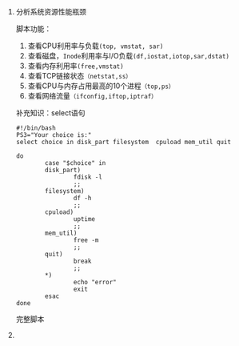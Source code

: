 1. 分析系统资源性能瓶颈

   脚本功能：

   1. 查看CPU利用率与负载`(top, vmstat, sar)`
   2. 查看磁盘，`Inode`利用率与I/O负载`(df,iostat,iotop,sar,dstat)`
   3. 查看内存利用率`(free,vmstat)`
   4. 查看TCP链接状态`（netstat,ss）`
   5. 查看CPU与内存占用最高的10个进程`（top,ps）`
   6. 查看网络流量`（ifconfig,iftop,iptraf）`

   补充知识：select语句

   ```shell
   #!/bin/bash
   PS3="Your choice is:"
   select choice in disk_part filesystem  cpuload mem_util quit
   
   do
           case "$choice" in
           disk_part)
                   fdisk -l
                   ;;
           filesystem)
                   df -h
                   ;;
           cpuload)
                   uptime
                   ;;
           mem_util)
                   free -m
                   ;;
           quit)
                   break
                   ;;
           *)
                   echo "error"
                   exit
           esac
   done
   ```

   完整脚本

2. 